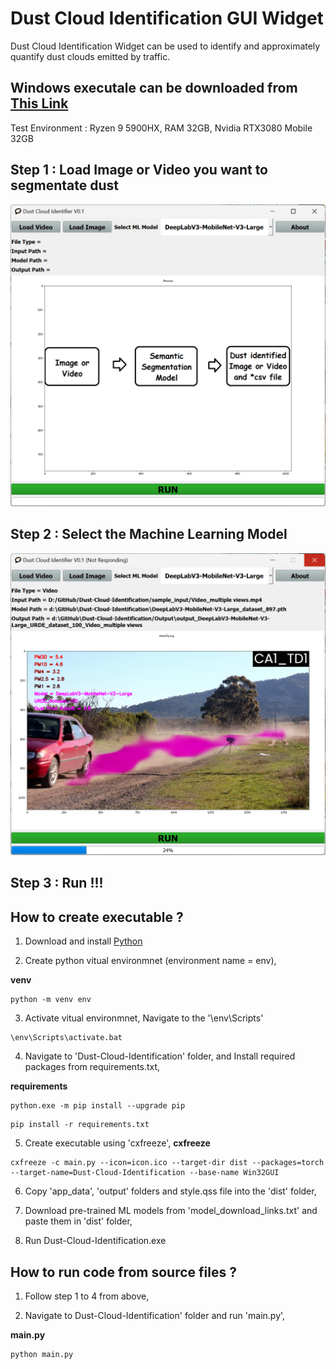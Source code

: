 # Dust Cloud Identification GUI Widget
 Dust Cloud Identification Widget can be used to identify and approximately quantify dust clouds emitted by traffic.
 
## Windows executale can be downloaded from [This Link](https://drive.google.com/file/d/1GGVB_ZlTiSvwBBibxIPIDCeZ-qNZbKgj/view?usp=share_link)
Test Environment : Ryzen 9 5900HX, RAM 32GB, Nvidia RTX3080 Mobile 32GB

 
## Step 1 : Load Image or Video you want to segmentate dust
![APP Screenshot 1](app_data/GUI_1.png)

## Step 2 : Select the Machine Learning Model

![APP Screenshot 2](app_data/GUI_2.png)

## Step 3 : Run !!!

## How to create executable ?

1. Download and install [Python](https://www.python.org/downloads/)

2. Create python vitual environmnet (environment name = env),

**venv**
```
python -m venv env
```

3. Activate vitual environmnet,
Navigate to the '\env\Scripts\'

```
\env\Scripts\activate.bat
```

4. Navigate to 'Dust-Cloud-Identification' folder, and Install required packages from requirements.txt,

**requirements**
```
python.exe -m pip install --upgrade pip
```
```
pip install -r requirements.txt
```

5. Create executable using 'cxfreeze',
**cxfreeze**
```
cxfreeze -c main.py --icon=icon.ico --target-dir dist --packages=torch --target-name=Dust-Cloud-Identification --base-name Win32GUI
```

6. Copy 'app_data', 'output' folders and style.qss file into the 'dist' folder,

7. Download pre-trained ML models from 'model_download_links.txt' and paste them in 'dist' folder,

8. Run Dust-Cloud-Identification.exe

## How to run code from source files ?

1. Follow step 1 to 4 from above,

2. Navigate to Dust-Cloud-Identification' folder and run 'main.py',

**main.py**
```
python main.py
```


